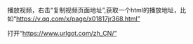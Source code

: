 播放视频，右击“复制视频页面地址”,获取一个html的播放地址，比如“https://v.qq.com/x/page/x01817jr368.html”

打开“https://www.urlgot.com/zh_CN/”



